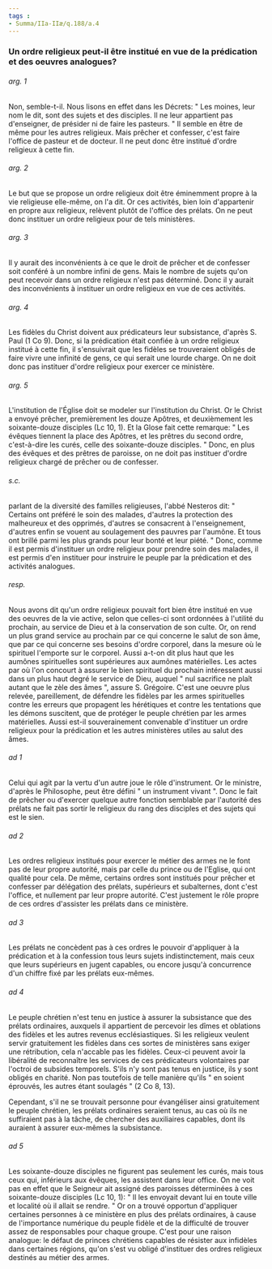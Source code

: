 ```yaml
---
tags : 
- Summa/IIa-IIæ/q.188/a.4
---
```


### Un ordre religieux peut-il être institué en vue de la prédication et des oeuvres analogues?

###### arg. 1
Non, semble-t-il. Nous lisons en effet dans les Décrets: " Les moines, leur nom le dit, sont des sujets et des disciples. Il ne leur appartient pas d'enseigner, de présider ni de faire les pasteurs. " Il semble en être de même pour les autres religieux. Mais prêcher et confesser, c'est faire l'office de pasteur et de docteur. Il ne peut donc être institué d'ordre religieux à cette fin. 

###### arg. 2
Le but que se propose un ordre religieux doit être éminemment propre à la vie religieuse elle-même, on l'a dit. Or ces activités, bien loin d'appartenir en propre aux religieux, relèvent plutôt de l'office des prélats. On ne peut donc instituer un ordre religieux pour de tels ministères. 

###### arg. 3
Il y aurait des inconvénients à ce que le droit de prêcher et de confesser soit conféré à un nombre infini de gens. Mais le nombre de sujets qu'on peut recevoir dans un ordre religieux n'est pas déterminé. Donc il y aurait des inconvénients à instituer un ordre religieux en vue de ces activités. 

###### arg. 4
Les fidèles du Christ doivent aux prédicateurs leur subsistance, d'après S. Paul (1 Co 9). Donc, si la prédication était confiée à un ordre religieux institué à cette fin, il s'ensuivrait que les fidèles se trouveraient obligés de faire vivre une infinité de gens, ce qui serait une lourde charge. On ne doit donc pas instituer d'ordre religieux pour exercer ce ministère. 

###### arg. 5
L'institution de l'Église doit se modeler sur l'institution du Christ. Or le Christ a envoyé prêcher, premièrement les douze Apôtres, et deuxièmement les soixante-douze disciples (Lc 10, 1). Et la Glose fait cette remarque: " Les évêques tiennent la place des Apôtres, et les prêtres du second ordre, c'est-à-dire les curés, celle des soixante-douze disciples. " Donc, en plus des évêques et des prêtres de paroisse, on ne doit pas instituer d'ordre religieux chargé de prêcher ou de confesser. 

###### s.c.
parlant de la diversité des familles religieuses, l'abbé Nesteros dit: " Certains ont préféré le soin des malades, d'autres la protection des malheureux et des opprimés, d'autres se consacrent à l'enseignement, d'autres enfin se vouent au soulagement des pauvres par l'aumône. Et tous ont brillé parmi les plus grands pour leur bonté et leur piété. " Donc, comme il est permis d'instituer un ordre religieux pour prendre soin des malades, il est permis d'en instituer pour instruire le peuple par la prédication et des activités analogues. 

###### resp.
Nous avons dit qu'un ordre religieux pouvait fort bien être institué en vue des oeuvres de la vie active, selon que celles-ci sont ordonnées à l'utilité du prochain, au service de Dieu et à la conservation de son culte. Or, on rend un plus grand service au prochain par ce qui concerne le salut de son âme, que par ce qui concerne ses besoins d'ordre corporel, dans la mesure où le spirituel l'emporte sur le corporel. Aussi a-t-on dit plus haut que les aumônes spirituelles sont supérieures aux aumônes matérielles. Les actes par où l'on concourt à assurer le bien spirituel du prochain intéressent aussi dans un plus haut degré le service de Dieu, auquel " nul sacrifice ne plaît autant que le zèle des âmes ", assure S. Grégoire. C'est une oeuvre plus relevée, pareillement, de défendre les fidèles par les armes spirituelles contre les erreurs que propagent les hérétiques et contre les tentations que les démons suscitent, que de protéger le peuple chrétien par les armes matérielles. Aussi est-il souverainement convenable d'instituer un ordre religieux pour la prédication et les autres ministères utiles au salut des âmes. 

###### ad 1
Celui qui agit par la vertu d'un autre joue le rôle d'instrument. Or le ministre, d'après le Philosophe, peut être défini " un instrument vivant ". Donc le fait de prêcher ou d'exercer quelque autre fonction semblable par l'autorité des prélats ne fait pas sortir le religieux du rang des disciples et des sujets qui est le sien. 

###### ad 2
Les ordres religieux institués pour exercer le métier des armes ne le font pas de leur propre autorité, mais par celle du prince ou de I'Eglise, qui ont qualité pour cela. De même, certains ordres sont institués pour prêcher et confesser par délégation des prélats, supérieurs et subalternes, dont c'est l'office, et nullement par leur propre autorité. C'est justement le rôle propre de ces ordres d'assister les prélats dans ce ministère. 

###### ad 3
Les prélats ne concèdent pas à ces ordres le pouvoir d'appliquer à la prédication et à la confession tous leurs sujets indistinctement, mais ceux que leurs supérieurs en jugent capables, ou encore jusqu'à concurrence d'un chiffre fixé par les prélats eux-mêmes. 

###### ad 4
Le peuple chrétien n'est tenu en justice à assurer la subsistance que des prélats ordinaires, auxquels il appartient de percevoir les dîmes et oblations des fidèles et les autres revenus ecclésiastiques. Si les religieux veulent servir gratuitement les fidèles dans ces sortes de ministères sans exiger une rétribution, cela n'accable pas les fidèles. Ceux-ci peuvent avoir la libéralité de reconnaître les services de ces prédicateurs volontaires par l'octroi de subsides temporels. S'ils n'y sont pas tenus en justice, ils y sont obligés en charité. Non pas toutefois de telle manière qu'ils " en soient éprouvés, les autres étant soulagés " (2 Co 8, 13). 

Cependant, s'il ne se trouvait personne pour évangéliser ainsi gratuitement le peuple chrétien, les prélats ordinaires seraient tenus, au cas où ils ne suffiraient pas à la tâche, de chercher des auxiliaires capables, dont ils auraient à assurer eux-mêmes la subsistance. 

###### ad 5
Les soixante-douze disciples ne figurent pas seulement les curés, mais tous ceux qui, inférieurs aux évêques, les assistent dans leur office. On ne voit pas en effet que le Seigneur ait assigné des paroisses déterminées à ces soixante-douze disciples (Lc 10, 1): " Il les envoyait devant lui en toute ville et localité où il allait se rendre. " Or on a trouvé opportun d'appliquer certaines personnes à ce ministère en plus des prélats ordinaires, à cause de l'importance numérique du peuple fidèle et de la difficulté de trouver assez de responsables pour chaque groupe. C'est pour une raison analogue: le défaut de princes chrétiens capables de résister aux infidèles dans certaines régions, qu'on s'est vu obligé d'instituer des ordres religieux destinés au métier des armes. 

